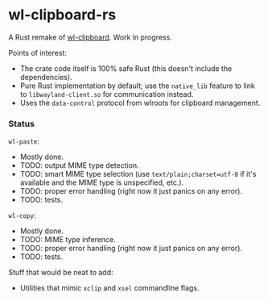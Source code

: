 # wl-clipboard-rs

A Rust remake of [wl-clipboard](https://github.com/bugaevc/wl-clipboard). Work in progress.

Points of interest:
- The crate code itself is 100% safe Rust (this doesn't include the dependencies).
- Pure Rust implementation by default; use the `native_lib` feature to link to `libwayland-client.so` for communication instead.
- Uses the `data-control` protocol from wlroots for clipboard management.

### Status

`wl-paste`:
- Mostly done.
- TODO: output MIME type detection.
- TODO: smart MIME type selection (use `text/plain;charset=utf-8` if it's available and the MIME type is unspecified, etc.).
- TODO: proper error handling (right now it just panics on any error).
- TODO: tests.

`wl-copy`:
- Mostly done.
- TODO: MIME type inference.
- TODO: proper error handling (right now it just panics on any error).
- TODO: tests.

Stuff that would be neat to add:
- Utilities that mimic `xclip` and `xsel` commandline flags.
